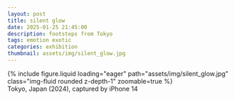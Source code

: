 ```yaml
---
layout: post
title: silent glow
date: 2025-01-25 21:45:00
description: footsteps from Tokyo
tags: emotion exotic
categories: exhibition
thumbnail: assets/img/silent_glow.jpg
---
```


<div class="row">
    <div class="col-sm mt-3 mt-md-0">
        {% include figure.liquid loading="eager" path="assets/img/silent_glow.jpg" class="img-fluid rounded z-depth-1" zoomable=true %}
    </div>
</div>
<div class="caption">
    Tokyo, Japan (2024),
    captured by iPhone 14
</div>

